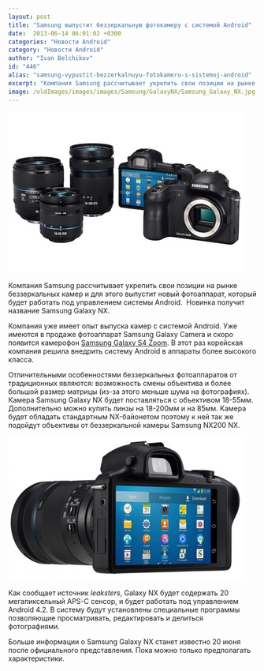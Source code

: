 ```yaml
---
layout: post
title: "Samsung выпустит беззеркальную фотокамеру с системой Android"
date:  2013-06-14 06:01:02 +0300
categories: "Новости Android"
category: "Новости Android"
author: "Ivan Belchikov"
id: "446"
alias: "samsung-vypustit-bezzerkalnuyu-fotokameru-s-sistemoj-android"
excerpt: "Компания Samsung рассчитывает укрепить свои позиции на рынке беззеркальных камер и для этого выпустит новый фотоаппарат, который будет работать под управлением системы Android.  Новинка получит название Samsung Galaxy NX."
image: /oldImages/images/images/Samsung/GalaxyNX/Samsung_Galaxy_NX.jpg
---
```

<img src="/oldImages/images/images/Samsung/GalaxyNX/Samsung_Galaxy_NX.jpg" alt="Samsung Galaxy NX" />

Компания Samsung рассчитывает укрепить свои позиции на рынке беззеркальных камер и для этого выпустит новый фотоаппарат, который будет работать под управлением системы Android.  Новинка получит название Samsung Galaxy NX.


Компания уже имеет опыт выпуска камер с системой Android. Уже имеются в продаже фотоаппарат Samsung Galaxy Camera и скоро появится камерофон <a href="index.php?option=com_content&amp;view=article&amp;id=444&amp;catid=8&amp;Itemid=102">Samsung Galaxy S4 Zoom</a>. В этот раз корейская компания решила внедрить систему Android в аппараты более высокого класса.

Отличительными особенностями беззеркальных фотоаппаратов от традиционных являются: возможность смены объектива и более большой размер матрицы (из-за этого меньше шума на фотографиях). Камера Samsung Galaxy NX будет поставляться с объективом 18-55мм. Дополнительно можно купить линзы на 18-200мм и на 85мм. Камера будет обладать стандартным NX-байонетом поэтому к ней так же подойдут объективы от беззеркальной камеры Samsung NX200 NX.

<img src="/oldImages/images/images/Samsung/GalaxyNX/samsung_galaxy_nx_2.jpg" alt="Samsung Galaxy NX сзади" />

Как сообщает источник<em> leaksters</em>, Galaxy NX будет содержать 20 мегапиксельный APS-C сенсор, и будет работать под управлением Android 4.2. В систему будут установлены специальные программы позволяющие просматривать, редактировать и делиться фотографиями. 

Больше информации о Samsung Galaxy NX станет известно 20 июня после официального представления. Пока можно только предполагать характеристики.
